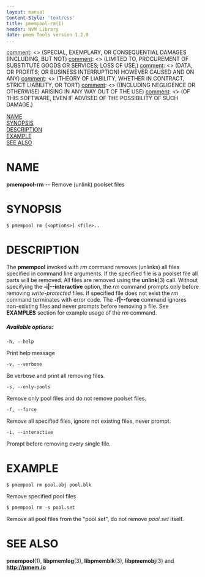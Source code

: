 ```yaml
---
layout: manual
Content-Style: 'text/css'
title: pmempool-rm(1)
header: NVM Library
date: pmem Tools version 1.2.0
...
```


[comment]: <> (Copyright 2016, Intel Corporation)

[comment]: <> (Redistribution and use in source and binary forms, with or without)
[comment]: <> (modification, are permitted provided that the following conditions)
[comment]: <> (are met:)
[comment]: <> (    * Redistributions of source code must retain the above copyright)
[comment]: <> (      notice, this list of conditions and the following disclaimer.)
[comment]: <> (    * Redistributions in binary form must reproduce the above copyright)
[comment]: <> (      notice, this list of conditions and the following disclaimer in)
[comment]: <> (      the documentation and/or other materials provided with the)
[comment]: <> (      distribution.)
[comment]: <> (    * Neither the name of the copyright holder nor the names of its)
[comment]: <> (      contributors may be used to endorse or promote products derived)
[comment]: <> (      from this software without specific prior written permission.)

[comment]: <> (THIS SOFTWARE IS PROVIDED BY THE COPYRIGHT HOLDERS AND CONTRIBUTORS)
[comment]: <> ("AS IS" AND ANY EXPRESS OR IMPLIED WARRANTIES, INCLUDING, BUT NOT)
[comment]: <> (LIMITED TO, THE IMPLIED WARRANTIES OF MERCHANTABILITY AND FITNESS FOR)
[comment]: <> (A PARTICULAR PURPOSE ARE DISCLAIMED. IN NO EVENT SHALL THE COPYRIGHT)
[comment]: <> (OWNER OR CONTRIBUTORS BE LIABLE FOR ANY DIRECT, INDIRECT, INCIDENTAL,)
[comment]: <> (SPECIAL, EXEMPLARY, OR CONSEQUENTIAL DAMAGES (INCLUDING, BUT NOT)
[comment]: <> (LIMITED TO, PROCUREMENT OF SUBSTITUTE GOODS OR SERVICES; LOSS OF USE,)
[comment]: <> (DATA, OR PROFITS; OR BUSINESS INTERRUPTION) HOWEVER CAUSED AND ON ANY)
[comment]: <> (THEORY OF LIABILITY, WHETHER IN CONTRACT, STRICT LIABILITY, OR TORT)
[comment]: <> ((INCLUDING NEGLIGENCE OR OTHERWISE) ARISING IN ANY WAY OUT OF THE USE)
[comment]: <> (OF THIS SOFTWARE, EVEN IF ADVISED OF THE POSSIBILITY OF SUCH DAMAGE.)

[comment]: <> (pmempool-rm.1 -- man page for pmempool-rm)

[NAME](#name)<br />
[SYNOPSIS](#synopsis)<br />
[DESCRIPTION](#description)<br />
[EXAMPLE](#example)<br />
[SEE ALSO](#see-also)<br />


# NAME #

**pmempool-rm** -- Remove (unlink) poolset files


# SYNOPSIS #

```
$ pmempool rm [<options>] <file>..
```

# DESCRIPTION #

The **pmempool** invoked with *rm* command removes (unlinks) all files specified
in command line arguments. If the specified file is a poolset file all parts will
be removed. All files are removed using the **unlink**(3) call. Without
specifying the **-i|--interactive** option, the *rm* command prompts only before
removing *write-protected* files. If specified file does not exist the *rm* command
terminates with error code. The **-f|--force** command ignores non-existing files
and never prompts before removing a file.
See **EXAMPLES** section for example usage of the *rm* command.

##### Available options: #####

`-h, --help`

Print help message

`-v, --verbose`

Be verbose and print all removing files.

`-s, --only-pools`

Remove only pool files and do not remove poolset files.

`-f, --force`

Remove all specified files, ignore not existing files, never prompt.

`-i, --interactive`

Prompt before removing every single file.


# EXAMPLE #

```
$ pmempool rm pool.obj pool.blk
```

Remove specified pool files

```
$ pmempool rm -s pool.set
```

Remove all pool files from the "pool.set", do not remove *pool.set* itself.


# SEE ALSO #

**pmempool**(1), **libpmemlog**(3), **libpmemblk**(3), **libpmemobj**(3)
and **<http://pmem.io>**
